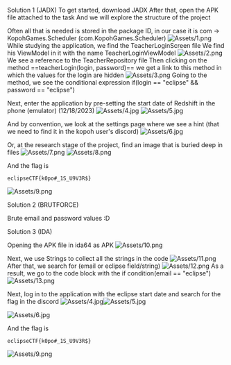 Solution 1 (JADX)
To get started, download JADX 
After that, open the APK file attached to the task
And we will explore the structure of the project

Often all that is needed is stored in the package ID, in our case it is com -> KopohGames.Scheduler (com.KopohGames.Scheduler)
![Assets/1.png](Assets/1.png)
While studying the application, we find the TeacherLoginScreen file
We find his ViewModel in it with the name TeacherLoginViewModel
![Assets/2.png](Assets/2.png)
We see a reference to the TeacherRepository file
Then clicking on the method ==teacherLogin(login, password)== we get a link to this 
method in which the values for the login are hidden
![Assets/3.png](Assets/3.png)
Going to the method, we see the conditional expression if(login == "eclipse" && password == "eclipse")

Next, enter the application by pre-setting the start date of Redshift in the phone (emulator) (12/18/2023)
![Assets/4.jpg](Assets/4.jpg)
![Assets/5.jpg](Assets/5.jpg)

And by convention, we look at the settings page where we see a hint (that we need to find it in the kopoh user's discord)
![Assets/6.jpg](Assets/6.jpg)


Or, at the research stage of the project, find an image that is buried deep in files
![Assets/7.png](Assets/7.png)
![Assets/8.png](Assets/8.png)

And the flag is
```
eclipseCTF{k0po#_1S_U9V3R$}
```
![Assets/9.png](Assets/9.png)

Solution 2 (BRUTFORCE)

Brute email and password values :D

Solution 3 (IDA)

Opening the APK file in ida64 as APK
![Assets/10.png](Assets/10.png)

Next, we use Strings to collect all the strings in the code
![Assets/11.png](Assets/11.png)
After that, we search for (email or eclipse field/string)
![Assets/12.png](Assets/12.png)
As a result, we go to the code block with the if condition(email == "eclipse")
![Assets/13.png](Assets/13.png)

Next, log in to the application with the eclipse start date and search for the flag in the discord
![Assets/4.jpg](Assets/4.jpg)![Assets/5.jpg](Assets/5.jpg)

![Assets/6.jpg](Assets/6.jpg)

And the flag is
```
eclipseCTF{k0po#_1S_U9V3R$}
```
![Assets/9.png](Assets/9.png)